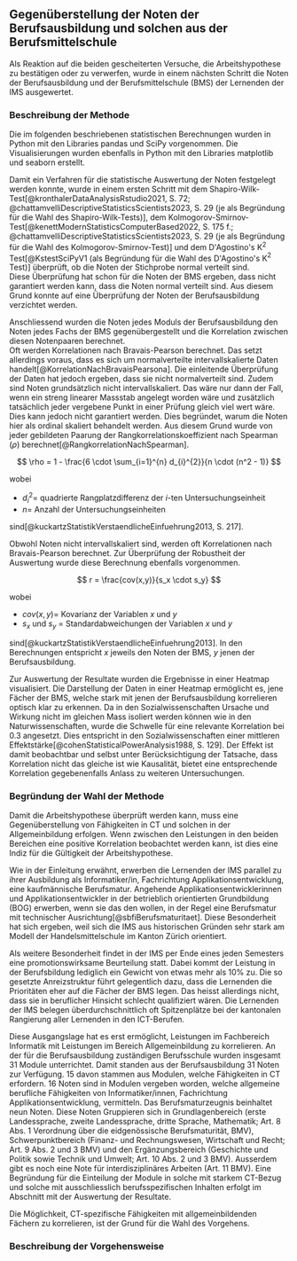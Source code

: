 ## Gegenüberstellung der Noten der Berufsausbildung und solchen aus der Berufsmittelschule

Als Reaktion auf die beiden gescheiterten Versuche, die Arbeitshypothese
zu bestätigen oder zu verwerfen, wurde in einem nächsten Schritt die
Noten der Berufsausbildung und der Berufsmittelschule (BMS) der
Lernenden der IMS ausgewertet.

### Beschreibung der Methode

Die im folgenden beschriebenen statistischen Berechnungen wurden in
Python mit den Libraries pandas und SciPy vorgenommen. Die
Visualisierungen wurden ebenfalls in Python mit den Libraries
matplotlib und seaborn erstellt.

Damit ein Verfahren für die statistische Auswertung der Noten festgelegt
werden konnte, wurde in einem ersten Schritt mit dem
Shapiro-Wilk-Test[@kronthalerDataAnalysisRstudio2021, S. 72;
@chattamvelliDescriptiveStatisticsScientists2023, S. 29 (je als
Begründung für die Wahl des Shapiro-Wilk-Tests)],
dem
Kolmogorov-Smirnov-Test[@kenettModernStatisticsComputerBased2022, S. 175
f.; @chattamvelliDescriptiveStatisticsScientists2023,
S. 29 (je als Begründung für die Wahl des Kolmogorov-Smirnov-Test)] und
dem D'Agostino's K$^2$ Test[@KstestSciPyV1 (als Begründung für die Wahl
des D'Agostino's K$^2$ Test)] überprüft,
ob die Noten der Stichprobe normal verteilt sind.  
Diese Überprüfung hat
schon für die Noten der BMS ergeben, dass nicht garantiert werden kann,
dass die Noten normal verteilt sind. Aus diesem Grund konnte auf eine
Überprüfung der Noten der Berufsausbildung verzichtet werden.

Anschliessend wurden die Noten jedes Moduls der Berufsausbildung 
den Noten jedes Fachs der BMS gegenübergestellt und die Korrelation
zwischen diesen Notenpaaren berechnet.  
Oft werden Korrelationen nach Bravais-Pearson berechnet. Das setzt
allerdings voraus, dass es sich um normalverteilte intervallskalierte
Daten handelt[@KorrelationNachBravaisPearsona]. Die einleitende
Überprüfung der Daten hat jedoch ergeben, dass sie nicht normalverteilt
sind.
Zudem sind Noten grundsätzlich nicht intervallskaliert. Das wäre nur dann der
Fall, wenn ein streng linearer Massstab angelegt worden wäre und
zusätzlich tatsächlich jeder vergebene Punkt in einer Prüfung gleich
viel wert wäre. Dies kann jedoch nicht garantiert werden. Dies
begründet, warum die Noten hier als ordinal skaliert behandelt werden.
Aus diesem Grund wurde von jeder gebildeten 
Paarung der Rangkorrelationskoeffizient
nach Spearman ($\rho$)
berechnet[@RangkorrelationNachSpearman].

$$
\rho = 1 - \frac{6 \cdot \sum_{i=1}^{n} d_{i}^{2}}{n \cdot (n^2 - 1)}
$$

wobei

* $d_{i}^{2} =$ quadrierte Rangplatzdifferenz der $i$-ten
  Untersuchungseinheit
* $n =$ Anzahl der Untersuchungseinheiten

sind[@kuckartzStatistikVerstaendlicheEinfuehrung2013, S. 217].

Obwohl Noten nicht intervallskaliert sind, werden oft Korrelationen nach
Bravais-Pearson berechnet. Zur Überprüfung der Robustheit der Auswertung
wurde diese Berechnung ebenfalls vorgenommen.

$$
r = \frac{cov(x,y)}{s_x \cdot s_y}
$$

wobei

* $cov(x,y) =$ Kovarianz der Variablen $x$ und $y$
* $s_x$ und $s_y$ = Standardabweichungen der Variablen $x$ und $y$

sind[@kuckartzStatistikVerstaendlicheEinfuehrung2013]. In den
Berechnungen entspricht $x$ jeweils den Noten der BMS, $y$ jenen der
Berufsausbildung.

Zur Auswertung der Resultate wurden die Ergebnisse in einer Heatmap
visualisiert. Die Darstellung der Daten in einer Heatmap ermöglicht es,
jene Fächer der BMS, welche stark mit jenen der Berufsausbildung
korrelieren optisch klar zu erkennen.
Da in den Sozialwissenschaften Ursache und Wirkung nicht
im gleichen Mass isoliert werden können wie in den Naturwissenschaften,
wurde die Schwelle für eine relevante Korrelation bei 0.3 angesetzt.
Dies entspricht in den Sozialwissenschaften einer mittleren
Effektstärke[@cohenStatisticalPowerAnalysis1988, S. 129]. Der Effekt ist
damit beobachtbar und selbst unter Berücksichtigung der Tatsache, dass
Korrelation nicht das gleiche ist wie Kausalität, bietet eine
entsprechende Korrelation gegebenenfalls Anlass zu weiteren
Untersuchungen.

### Begründung der Wahl der Methode

Damit die Arbeitshypothese überprüft werden kann, muss eine
Gegenüberstellung von Fähigkeiten in CT und solchen in der
Allgemeinbildung erfolgen. Wenn zwischen den Leistungen in den beiden
Bereichen eine positive Korrelation beobachtet werden kann, ist dies
eine Indiz für die Gültigkeit der Arbeitshypothese.

Wie in der Einleitung erwähnt, erwerben die Lernenden der IMS parallel
zu ihrer Ausbildung als Informatiker/in, Fachrichtung
Applikationsentwicklung, eine kaufmännische Berufsmatur. Angehende
Applikationsentwicklerinnen und Applikationsentwickler in der
betrieblich orientierten Grundbildung (BOG) erwerben, wenn sie das den
wollen, in der Regel eine Berufsmatur mit technischer
Ausrichtung[@sbfiBerufsmaturitaet]. Diese Besonderheit hat sich ergeben,
weil sich die IMS aus historischen Gründen sehr stark am Modell der
Handelsmittelschule im Kanton Zürich orientiert.

Als weitere Besonderheit findet in der IMS per Ende eines jeden
Semesters eine promotionswirksame Beurteilung statt. Dabei kommt der
Leistung in der Berufsbildung lediglich ein Gewicht von etwas mehr als
10% zu. Die so gesetzte Anreizstruktur führt gelegentlich dazu, dass die
Lernenden die Prioritäten eher auf die Fächer der BMS legen. Das heisst
allerdings nicht, dass sie in beruflicher Hinsicht schlecht qualifiziert
wären. Die Lernenden der IMS belegen überdurchschnittlich oft
Spitzenplätze bei der kantonalen Rangierung aller Lernenden in den
ICT-Berufen. 

Diese Ausgangslage hat es erst ermöglicht, Leistungen im Fachbereich
Informatik mit Leistungen im Bereich Allgemeinbildung zu korrelieren.
An der für die Berufsausbildung zuständigen Berufsschule wurden
insgesamt 31 Module unterrichtet.
Damit standen aus der Berufsausbildung 31 Noten zur Verfügung. 15
davon stammen aus Modulen, welche Fähigkeiten in CT erfordern. 16 Noten
sind in Modulen vergeben worden, welche allgemeine berufliche
Fähigkeiten von Informatiker/innen, Fachrichtung
Applikationsentwicklung, vermitteln. Das Berufsmaturzeugnis beinhaltet
neun Noten. Diese Noten Gruppieren sich in Grundlagenbereich (erste
Landessprache, zweite Landessprache, dritte Sprache, Mathematik; Art.
8 Abs. 1 Verordnung über die eidgenössische Berufsmaturität, BMV),
Schwerpunktbereich (Finanz- und Rechnungswesen,
Wirtschaft und Recht; Art. 9 Abs. 2 und 3 BMV) und den Ergänzungsbereich
(Geschichte und Politik sowie Technik und Umwelt; Art. 10 Abs. 2 und
3 BMV). Ausserdem gibt es noch eine Note für interdisziplinäres Arbeiten
(Art. 11 BMV).
Eine Begründung
für die Einteilung der Module in solche mit starkem CT-Bezug und solche
mit ausschliesslich berufsspezifischen Inhalten erfolgt im Abschnitt mit
der Auswertung der Resultate.

Die Möglichkeit, CT-spezifische Fähigkeiten mit allgemeinbildenden
Fächern zu korrelieren, ist der Grund für die Wahl des Vorgehens.

### Beschreibung der Vorgehensweise

